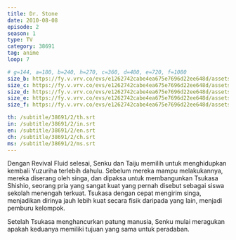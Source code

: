 ```yaml
---
title: Dr. Stone
date: 2010-08-08
episode: 2
season: 1
type: TV
category: 38691
tag: anime
loop: 7

# g=144, a=180, b=240, h=270, c=360, d=480, e=720, f=1080
size_b: https://fy.v.vrv.co/evs/e1262742cabe4ea675e7696d22ee648d/assets/b67479a562647907dc7bb9baf0e8d76a_3692604.mp4?Policy=eyJTdGF0ZW1lbnQiOlt7IlJlc291cmNlIjoiaHR0cCo6Ly9wbC5jcnVuY2h5cm9sbC5jb20vZXZzMS9lMTI2Mjc0MmNhYmU0ZWE2NzVlNzY5NmQyMmVlNjQ4ZC9hc3NldHMvYjY3NDc5YTU2MjY0NzkwN2RjN2JiOWJhZjBlOGQ3NmFfLDM2OTQ4MzUubXA0LDM2OTQ4MzgubXA0LDM2OTQ4MzIubXA0LDM2OTQ4MjYubXA0LDM2OTQ4MjkubXA0LC51cmxzZXQvbWFzdGVyLm0zdTgiLCJDb25kaXRpb24iOnsiRGF0ZUxlc3NUaGFuIjp7IkFXUzpFcG9jaFRpbWUiOjE2MjYzODIxMzV9fX1dfQ__&Signature=EmvIsKCsfStYA~7FNlxQrsoVsKoKt7MF7evtWosdkJj5t68gWuYuxNSH7grTMigOSctd-NTmgbSyrutsj4lq1fCiSxJtXia7ZaVChCXNelpz-0lYSEUFMVSdM7QA2hCJqKB2GMXtvojmtp2BZ6BVmHOPnbaKmBGRNoEX~PfM835r3TDBPkRA7pzBymG3LQJHkulopCzzkFjr~SHrjjJKlBC7zAfJ9FoN6l5OJS0jx18rUUEMIqvJL14gYhOHPW9oB-LLC9kHw6bloqMk20F4b2-AQ95TSNWTPW-H3hdUt5Ue0UmTkx5mcRd9TvQBJABS-nJJHoV31fDTowLq3kJM4A__&Key-Pair-Id=APKAJMWSQ5S7ZB3MF5VA
size_c: https://fy.v.vrv.co/evs/e1262742cabe4ea675e7696d22ee648d/assets/b67479a562647907dc7bb9baf0e8d76a_3692603.mp4?Policy=eyJTdGF0ZW1lbnQiOlt7IlJlc291cmNlIjoiaHR0cCo6Ly9wbC5jcnVuY2h5cm9sbC5jb20vZXZzMS9lMTI2Mjc0MmNhYmU0ZWE2NzVlNzY5NmQyMmVlNjQ4ZC9hc3NldHMvYjY3NDc5YTU2MjY0NzkwN2RjN2JiOWJhZjBlOGQ3NmFfLDM2OTQ4MzUubXA0LDM2OTQ4MzgubXA0LDM2OTQ4MzIubXA0LDM2OTQ4MjYubXA0LDM2OTQ4MjkubXA0LC51cmxzZXQvbWFzdGVyLm0zdTgiLCJDb25kaXRpb24iOnsiRGF0ZUxlc3NUaGFuIjp7IkFXUzpFcG9jaFRpbWUiOjE2MjYzODIxMzV9fX1dfQ__&Signature=EmvIsKCsfStYA~7FNlxQrsoVsKoKt7MF7evtWosdkJj5t68gWuYuxNSH7grTMigOSctd-NTmgbSyrutsj4lq1fCiSxJtXia7ZaVChCXNelpz-0lYSEUFMVSdM7QA2hCJqKB2GMXtvojmtp2BZ6BVmHOPnbaKmBGRNoEX~PfM835r3TDBPkRA7pzBymG3LQJHkulopCzzkFjr~SHrjjJKlBC7zAfJ9FoN6l5OJS0jx18rUUEMIqvJL14gYhOHPW9oB-LLC9kHw6bloqMk20F4b2-AQ95TSNWTPW-H3hdUt5Ue0UmTkx5mcRd9TvQBJABS-nJJHoV31fDTowLq3kJM4A__&Key-Pair-Id=APKAJMWSQ5S7ZB3MF5VA
size_d: https://fy.v.vrv.co/evs/e1262742cabe4ea675e7696d22ee648d/assets/b67479a562647907dc7bb9baf0e8d76a_3692605.mp4?Policy=eyJTdGF0ZW1lbnQiOlt7IlJlc291cmNlIjoiaHR0cCo6Ly9wbC5jcnVuY2h5cm9sbC5jb20vZXZzMS9lMTI2Mjc0MmNhYmU0ZWE2NzVlNzY5NmQyMmVlNjQ4ZC9hc3NldHMvYjY3NDc5YTU2MjY0NzkwN2RjN2JiOWJhZjBlOGQ3NmFfLDM2OTQ4MzUubXA0LDM2OTQ4MzgubXA0LDM2OTQ4MzIubXA0LDM2OTQ4MjYubXA0LDM2OTQ4MjkubXA0LC51cmxzZXQvbWFzdGVyLm0zdTgiLCJDb25kaXRpb24iOnsiRGF0ZUxlc3NUaGFuIjp7IkFXUzpFcG9jaFRpbWUiOjE2MjYzODIxMzV9fX1dfQ__&Signature=EmvIsKCsfStYA~7FNlxQrsoVsKoKt7MF7evtWosdkJj5t68gWuYuxNSH7grTMigOSctd-NTmgbSyrutsj4lq1fCiSxJtXia7ZaVChCXNelpz-0lYSEUFMVSdM7QA2hCJqKB2GMXtvojmtp2BZ6BVmHOPnbaKmBGRNoEX~PfM835r3TDBPkRA7pzBymG3LQJHkulopCzzkFjr~SHrjjJKlBC7zAfJ9FoN6l5OJS0jx18rUUEMIqvJL14gYhOHPW9oB-LLC9kHw6bloqMk20F4b2-AQ95TSNWTPW-H3hdUt5Ue0UmTkx5mcRd9TvQBJABS-nJJHoV31fDTowLq3kJM4A__&Key-Pair-Id=APKAJMWSQ5S7ZB3MF5VA
size_e: https://fy.v.vrv.co/evs/e1262742cabe4ea675e7696d22ee648d/assets/b67479a562647907dc7bb9baf0e8d76a_3692606.mp4?Policy=eyJTdGF0ZW1lbnQiOlt7IlJlc291cmNlIjoiaHR0cCo6Ly9wbC5jcnVuY2h5cm9sbC5jb20vZXZzMS9lMTI2Mjc0MmNhYmU0ZWE2NzVlNzY5NmQyMmVlNjQ4ZC9hc3NldHMvYjY3NDc5YTU2MjY0NzkwN2RjN2JiOWJhZjBlOGQ3NmFfLDM2OTQ4MzUubXA0LDM2OTQ4MzgubXA0LDM2OTQ4MzIubXA0LDM2OTQ4MjYubXA0LDM2OTQ4MjkubXA0LC51cmxzZXQvbWFzdGVyLm0zdTgiLCJDb25kaXRpb24iOnsiRGF0ZUxlc3NUaGFuIjp7IkFXUzpFcG9jaFRpbWUiOjE2MjYzODIxMzV9fX1dfQ__&Signature=EmvIsKCsfStYA~7FNlxQrsoVsKoKt7MF7evtWosdkJj5t68gWuYuxNSH7grTMigOSctd-NTmgbSyrutsj4lq1fCiSxJtXia7ZaVChCXNelpz-0lYSEUFMVSdM7QA2hCJqKB2GMXtvojmtp2BZ6BVmHOPnbaKmBGRNoEX~PfM835r3TDBPkRA7pzBymG3LQJHkulopCzzkFjr~SHrjjJKlBC7zAfJ9FoN6l5OJS0jx18rUUEMIqvJL14gYhOHPW9oB-LLC9kHw6bloqMk20F4b2-AQ95TSNWTPW-H3hdUt5Ue0UmTkx5mcRd9TvQBJABS-nJJHoV31fDTowLq3kJM4A__&Key-Pair-Id=APKAJMWSQ5S7ZB3MF5VA
size_f: https://fy.v.vrv.co/evs/e1262742cabe4ea675e7696d22ee648d/assets/b67479a562647907dc7bb9baf0e8d76a_3692607.mp4?Policy=eyJTdGF0ZW1lbnQiOlt7IlJlc291cmNlIjoiaHR0cCo6Ly9wbC5jcnVuY2h5cm9sbC5jb20vZXZzMS9lMTI2Mjc0MmNhYmU0ZWE2NzVlNzY5NmQyMmVlNjQ4ZC9hc3NldHMvYjY3NDc5YTU2MjY0NzkwN2RjN2JiOWJhZjBlOGQ3NmFfLDM2OTQ4MzUubXA0LDM2OTQ4MzgubXA0LDM2OTQ4MzIubXA0LDM2OTQ4MjYubXA0LDM2OTQ4MjkubXA0LC51cmxzZXQvbWFzdGVyLm0zdTgiLCJDb25kaXRpb24iOnsiRGF0ZUxlc3NUaGFuIjp7IkFXUzpFcG9jaFRpbWUiOjE2MjYzODIxMzV9fX1dfQ__&Signature=EmvIsKCsfStYA~7FNlxQrsoVsKoKt7MF7evtWosdkJj5t68gWuYuxNSH7grTMigOSctd-NTmgbSyrutsj4lq1fCiSxJtXia7ZaVChCXNelpz-0lYSEUFMVSdM7QA2hCJqKB2GMXtvojmtp2BZ6BVmHOPnbaKmBGRNoEX~PfM835r3TDBPkRA7pzBymG3LQJHkulopCzzkFjr~SHrjjJKlBC7zAfJ9FoN6l5OJS0jx18rUUEMIqvJL14gYhOHPW9oB-LLC9kHw6bloqMk20F4b2-AQ95TSNWTPW-H3hdUt5Ue0UmTkx5mcRd9TvQBJABS-nJJHoV31fDTowLq3kJM4A__&Key-Pair-Id=APKAJMWSQ5S7ZB3MF5VA

th: /subtitle/38691/2/th.srt
in: /subtitle/38691/2/in.srt
en: /subtitle/38691/2/en.srt
ch: /subtitle/38691/2/ch.srt
ms: /subtitle/38691/2/ms.srt
---
```

Dengan Revival Fluid selesai, Senku dan Taiju memilih untuk menghidupkan kembali Yuzuriha terlebih dahulu. Sebelum mereka mampu melakukannya, mereka diserang oleh singa, dan dipaksa untuk membangunkan Tsukasa Shishio, seorang pria yang sangat kuat yang pernah disebut sebagai siswa sekolah menengah terkuat. Tsukasa dengan cepat mengirim singa, menjadikan dirinya jauh lebih kuat secara fisik daripada yang lain, menjadi pemburu kelompok.

Setelah Tsukasa menghancurkan patung manusia, Senku mulai meragukan apakah keduanya memiliki tujuan yang sama untuk peradaban.
